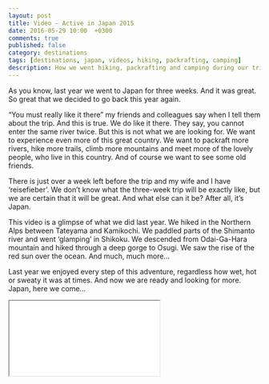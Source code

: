```yaml
---
layout: post
title: Video - Active in Japan 2015
date: 2016-05-29 10:00  +0300
comments: true
published: false
category: destinations
tags: [destinations, japan, videos, hiking, packrafting, camping]
description: How we went hiking, packrafting and camping during our trip in Japan in 2015.
---
```


As you know, last year we went to Japan for three weeks. And it was great. So great that we decided to go back this year again. 

“You must really like it there” my friends and colleagues say when I tell them about the trip. And this is true. We do like it there. They say, you cannot enter the same river twice. But this is not what we are looking for. We want to experience even more of this great country. We want to packraft more rivers, hike more trails, climb more mountains and meet more of the lovely people, who live in this country. And of course we want to see some old friends. 

There is just over a week left before the trip and my wife and I have ‘reisefieber’.  We don’t know what the three-week trip will be exactly like, but we are certain that it will be great. And what else can it be? After all, it’s Japan.

This video is a glimpse of what we did last year. We hiked in the Northern Alps between Tateyama and Kamikochi. We paddled parts of the Shimanto river and went ‘glamping’ in Shikoku. We descended from Odai-Ga-Hara mountain and hiked through a deep gorge to Osugi. We saw the rise of the red sun over the ocean. And much, much more… 

Last year we enjoyed every step of this adventure, regardless how wet, hot or sweaty it was at times. And now we are ready and looking for more. Japan, here we come…

<div class="embed-responsive embed-responsive-16by9">
    <iframe class="embed-responsive-item" src="//www.youtube.com/embed/k6IzwpS9YwI"></iframe>
</div>
